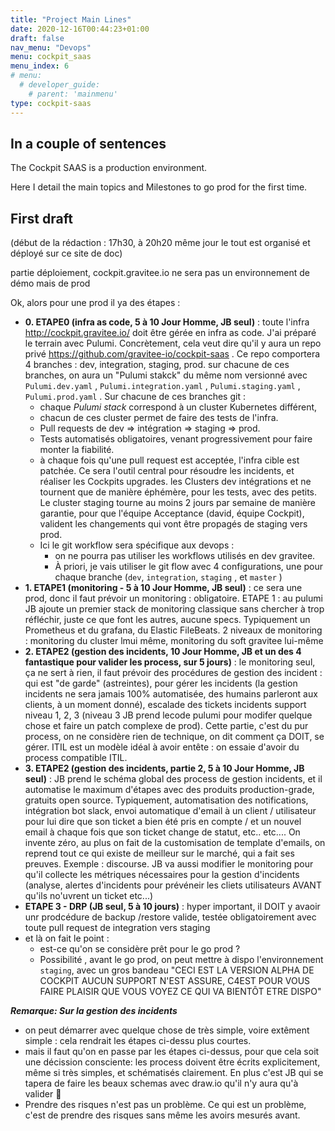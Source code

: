 ```yaml
---
title: "Project Main Lines"
date: 2020-12-16T00:44:23+01:00
draft: false
nav_menu: "Devops"
menu: cockpit_saas
menu_index: 6
# menu:
  # developer_guide:
    # parent: 'mainmenu'
type: cockpit-saas
---
```


## In a couple of sentences

The Cockpit SAAS is a production environment.

Here I detail the main topics and Milestones to go prod for the first time.

## First draft

(début de la rédaction : 17h30, à 20h20 même jour le tout est organisé et déployé sur ce site de doc)

partie déploiement, cockpit.gravitee.io ne sera pas un environnement de démo mais de prod

Ok, alors pour une prod il ya des étapes :
* **0. ETAPE0 (infra as code, 5 à 10 Jour Homme, JB seul)** : toute l'infra  http://cockpit.gravitee.io/ doit être gérée en infra as code. J'ai préparé le terrain avec Pulumi. Concrètement, cela veut dire qu'il y aura un repo privé  https://github.com/gravitee-io/cockpit-saas . Ce repo comportera 4 branches : dev, integration, staging, prod. sur chacune de ces branches, on aura un "Pulumi stakck" du même nom versionné avec `Pulumi.dev.yaml` , `Pulumi.integration.yaml` , `Pulumi.staging.yaml` , `Pulumi.prod.yaml` . Sur chacune de ces branches git :
  * chaque _Pulumi stack_ correspond à un  cluster Kubernetes différent,
  * chacun de ces cluster permet de faire des tests de l'infra.
  * Pull requests de dev => intégration => staging => prod.
  * Tests automatisés obligatoires, venant progressivement pour faire monter la fiabilité.
  * à chaque fois qu'une pull request est acceptée, l'infra cible est patchée. Ce sera l'outil central pour résoudre les incidents, et réaliser les Cockpits upgrades. les Clusters dev intégrations et ne tournent que de manière éphémère, pour les tests, avec des petits. Le cluster staging tourne au moins 2 jours par semaine de manière garantie, pour que l'équipe Acceptance (david, équipe Cockpit), valident les changements qui vont être propagés de staging vers prod.
  * Ici le git workflow sera spécifique aux devops :
    * on ne pourra pas utiliser les workflows utilisés en dev gravitee.
    * À priori, je vais utiliser  le git flow avec 4 configurations, une pour chaque branche (`dev`, `integration`, `staging` , et `master` )
* **1. ETAPE1 (monitoring - 5 à 10 Jour Homme, JB seul)** :  ce sera une prod, donc il faut prévoir un monitoring : obligatoire. ETAPE 1 : au pulumi JB ajoute un premier stack de monitoring classique sans chercher à trop réfléchir, juste ce que font les autres, aucune specs. Typiquement un Prometheus et du grafana, du Elastic FileBeats. 2 niveaux de monitoring : monitoring du cluster lmui même, monitoring du soft gravitee lui-même
* **2. ETAPE2 (gestion des incidents, 10 Jour Homme, JB et un des 4 fantastique pour valider les process, sur 5 jours)**  :  le monitoring seul, ça ne sert à rien, il faut prévoir des procédures de gestion des incident : qui est "de garde" (astreintes), pour gérer les incidents (la gestion incidents ne sera jamais 100% automatisée, des humains parleront aux clients, à un moment donné), escalade des tickets incidents support niveau 1, 2, 3 (niveau 3 JB prend lecode pulumi pour modifer quelque chose et faire un patch complexe de prod). Cette partie, c'est du pur process, on ne considère rien de technique, on dit comment ça DOIT, se gérer. ITIL est un modèle idéal à avoir entête : on essaie d'avoir du process compatible ITIL.
* **3. ETAPE2 (gestion des incidents, partie 2, 5 à 10 Jour Homme, JB seul)**  : JB  prend le schéma global des process de gestion incidents, et il automatise le maximum d'étapes avec des produits production-grade, gratuits open source. Typiquement, automatisation des notifications, intégration bot slack, envoi automatique d'email à un client / utilisateur pour lui dire que son ticket a bien été pris en compte / et un nouvel email à chaque fois que son ticket change de statut, etc.. etc.... On invente zéro, au plus on fait de la customisation de template d'emails, on reprend tout ce qui existe de meilleur sur le marché, qui a fait ses preuves. Exemple : discourse. JB va aussi modifier le monitoring pour qu'il collecte les métriques nécessaires pour la gestion d'incidents (analyse, alertes d'incidents pour prévéneir les cliets utilisateurs AVANT qu'ils no'uvrent un ticket etc...)
* **ETAPE 3 - DRP (JB seul, 5 à 10 jours)** :  hyper important, il DOIT y avaoir unr prodcédure de backup /restore valide, testée obligatoirement avec toute pull request de integration vers staging
* et là on fait le point :
  * est-ce qu'on se considère prêt pour le go prod ?
  * Possibilité , avant le go prod, on peut mettre à dispo l'environnement `staging`, avec un gros bandeau "CECI EST LA VERSION ALPHA DE COCKPIT AUCUN SUPPORT N'EST ASSURE, C4EST POUR VOUS FAIRE PLAISIR QUE VOUS VOYEZ CE QUI VA BIENTÔT ETRE DISPO"



_**Remarque: Sur la gestion des incidents**_

* on peut démarrer avec quelque chose de très simple, voire extêment simple : cela rendrait les étapes ci-dessu plus courtes.
* mais il faut qu'on en passe par les étapes ci-dessus, pour que cela soit une décission consciente: les process doivent être écrits explicitement, même si très simples, et schématisés clairement. En plus c'est JB qui se tapera de faire les beaux schemas avec draw.io qu'il n'y aura qu'à valider :slightly_smiling_face:
* Prendre des risques n'est pas un problème. Ce qui est un problème, c'est de prendre des risques sans même les avoirs mesurés avant.

